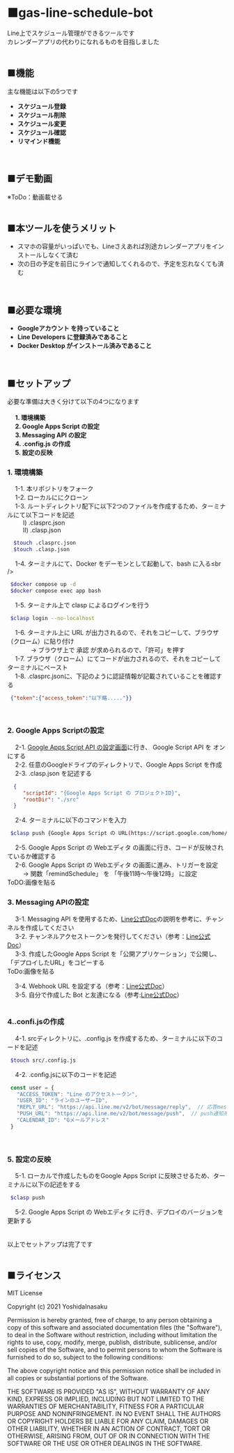 # ■gas-line-schedule-bot  
Line上でスケジュール管理ができるツールです<br />
カレンダーアプリの代わりになれるものを目指しました<br />
<br />

## ■機能
主な機能は以下の5つです
- <b>スケジュール登録</b>
- <b>スケジュール削除</b>
- <b>スケジュール変更</b>
- <b>スケジュール確認</b>
- <b>リマインド機能</b>
<br />

## ■デモ動画
※ToDo：動画載せる<br />
<br />

## ■本ツールを使うメリット
- スマホの容量がいっぱいでも、Lineさえあれば別途カレンダーアプリをインストールしなくて済む<br />
- 次の日の予定を前日にラインで通知してくれるので、予定を忘れなくても済む
<br />

## ■必要な環境
- <b>Googleアカウント を持っていること</b>
- <b>Line Developers に登録済みであること</b>
- <b>Docker Desktop がインストール済みであること</b>
<br />

## ■セットアップ
必要な準備は大きく分けて以下の4つになります<br />
<br />
&emsp; <b>1. 環境構築</b><br />
&emsp; <b>2. Google Apps Script の設定</b><br />
&emsp; <b>3. Messaging API の設定</b><br />
&emsp; <b>4. .config.js の作成</b><br />
&emsp; <b>5. 設定の反映</b>
<br />
### 1. 環境構築<br />
&emsp; 1-1. 本リポジトリをフォーク<br />
&emsp; 1-2. ローカルににクローン<br />
&emsp; 1-3. ルートディレクトリ配下に以下2つのファイルを作成するため、ターミナルにて以下コードを記述<br />
  &emsp; &emsp; Ⅰ) .clasprc.json <br />
  &emsp; &emsp; Ⅱ) .clasp.json <br />
  ```sh
    $touch .clasprc.json
    $touch .clasp.json
  ```
&emsp; 1-4. ターミナルにて、Docker をデーモンとして起動して、bash に入る≤br />
  ```sh
   $docker compose up -d
   $docker compose exec app bash
  ```
&emsp; 1-5. ターミナル上で clasp によるログインを行う<br />
  ```sh
   $clasp login --no-localhost
  ```
&emsp; 1-6. ターミナル上に URL が出力されるので、それをコピーして、ブラウザ（クローム）に貼り付け<br />
　　&emsp; &nbsp; → ブラウザ上で 承認 が求められるので、「許可」を押す<br />
&emsp; 1-7. ブラウザ（クローム）にてコードが出力されるので、それをコピーしてターミナルにペースト<br />
&emsp; 1-8. .clasprc.jsonに、下記のように認証情報が記載されていることを確認する
  ```json
   {"token":{"access_token":"以下略....."}}
  ```
<br />

### 2. Google Apps Scriptの設定<br />
&emsp; 2-1. [Google Apps Script API の設定画面](https://script.google.com/home/usersettings)に行き、 Google Script API を オン にする<br />
&emsp; 2-2. 任意のGoogleドライプのディレクトリで、Google Apps Script を作成<br />
&emsp; 2-3. .clasp.json を記述する
  ```json
    {
       "scriptId": "{Google Apps Script の プロジェクトID}",
       "rootDir": "./src"
    }
  ```
&emsp; 2-4. ターミナルに以下のコマンドを入力<br />
   ```sh
    $clasp push {Google Apps Script の URL(https://script.google.com/home/projects/{プロジェクトID}/edit 全文)}
   ```
&emsp; 2-5. Google Apps Script の Webエディタ の画面に行き、コードが反映されているか確認する<br />
&emsp; 2-6. Google Apps Script の Webエディタ の画面に進み、トリガーを設定<br />
  &emsp; &emsp; → 関数「remindSchedule」 を 「午後11時〜午後12時」 に設定<br />
  ToDO:画像を貼る
<br/>

### 3. Messaging APIの設定<br />
&emsp; 3-1. Messaging API を使用するため、[Line公式Doc](https://developers.line.biz/ja/docs/messaging-api/getting-started/#using-console)の説明を参考に、チャンネルを作成してください<br />
&emsp; 3-2. チャンネルアクセストークンを発行してください（参考：[Line公式Doc](https://developers.line.biz/ja/docs/messaging-api/channel-access-tokens/#long-lived-channel-access-tokens)）<br />
&emsp; 3-3. 作成したGoogle Apps Script を「公開アプリケーション」で公開し、「デプロイしたURL」をコピーする<br />
ToDo:画像を貼る<br />

&emsp; 3-4. Webhook URL を設定する（参考：[Line公式Doc](https://developers.line.biz/ja/docs/messaging-api/building-bot/#setting-webhook-url)）<br />
&emsp; 3-5. 自分で作成した Bot と友達になる（参考:[Line公式Doc](https://developers.line.biz/ja/docs/messaging-api/building-bot/#add-your-line-official-account-as-friend)）<br />
<br />

### 4..confi.jsの作成<br />
&emsp; 4-1. srcディレクトリに、.config.js を作成するため、ターミナルに以下のコードを記述<br />
   ```sh
    $touch src/.config.js
   ```
&emsp; 4-2. .config.jsに以下のコードを記述<br />
   ```js
    const user = {
      "ACCESS_TOKEN": "Line のアクセストークン",
      "USER_ID": "ラインのユーザーID",
      "REPLY_URL": "https://api.line.me/v2/bot/message/reply",  // 応答message用のURL
      "PUSH_URL": "https://api.line.me/v2/bot/message/push",  // push通知用のURL
      "CALENDAR_ID": "Gメールアドレス"
    }
   ```
<br />

### 5. 設定の反映<br />
&emsp; 5-1. ローカルで作成したものをGoogle Apps Script に反映させるため、ターミナルに以下の記述をする<br />
   ```sh
    $clasp push
   ```
&emsp; 5-2. Google Apps Script の Webエディタ に行き、デプロイのバージョンを更新する<br />
<br/><br/>
以上でセットアップは完了です<br />
<br />

## ■ライセンス<br />
MIT License

Copyright (c) 2021 YoshidaInasaku

Permission is hereby granted, free of charge, to any person obtaining a copy
of this software and associated documentation files (the "Software"), to deal
in the Software without restriction, including without limitation the rights
to use, copy, modify, merge, publish, distribute, sublicense, and/or sell
copies of the Software, and to permit persons to whom the Software is
furnished to do so, subject to the following conditions:

The above copyright notice and this permission notice shall be included in all
copies or substantial portions of the Software.

THE SOFTWARE IS PROVIDED "AS IS", WITHOUT WARRANTY OF ANY KIND, EXPRESS OR
IMPLIED, INCLUDING BUT NOT LIMITED TO THE WARRANTIES OF MERCHANTABILITY,
FITNESS FOR A PARTICULAR PURPOSE AND NONINFRINGEMENT. IN NO EVENT SHALL THE
AUTHORS OR COPYRIGHT HOLDERS BE LIABLE FOR ANY CLAIM, DAMAGES OR OTHER
LIABILITY, WHETHER IN AN ACTION OF CONTRACT, TORT OR OTHERWISE, ARISING FROM,
OUT OF OR IN CONNECTION WITH THE SOFTWARE OR THE USE OR OTHER DEALINGS IN THE
SOFTWARE.






